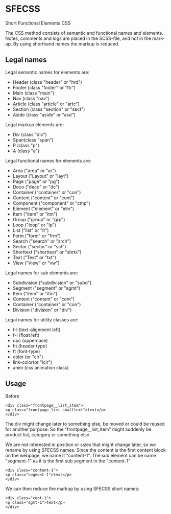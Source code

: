 # SFECSS
Short Functional Elements CSS

The CSS method consists of semantic and functional names and elements.
Notes, comments and logs are placed in the SCSS-file, and not in the mark-up.
By using shorthand names the markup is reduced.


##  Legal names

Legal semantic names for elements are:

* Header (class "header" or "hrd")
* Footer (class "footer" or "ftr")
* Main (class "main")
* Nav (class "nav")
* Article (class "article" or "artc")
* Section (class "section" or "sect")
* Aside (class "aside" or "asd")




Legal markup elements are: 

* Div (class "div")
* Span(class "span")
* P (class "p")
* A (class "a")




Legal functional names for elements are:

* Area ("area" or "ar")
* Layout ("Layout" or "layt")
* Page ("page" or "pg")
* Deco ("deco" or "dc")
* Container ("container" or "con")
* Content ("content" or "cont")
* Component ("component" or "cmp")
* Element ("element" or "elm")
* Item ("item" or "itm")
* Group ("group" or "grp")
* Loop ("loop" or "lp")
* List ("list" or "lt")
* Form ("form" or "frm")
* Search ("search" or "srch")
* Sector ("sector" or "sct")
* Shorttext ("shorttext" or "shrtx")
* Text ("Text" or "txt")
* View ("View" or "vw")




Legal names for sub elements are:

* Subdivision ("subdivision" or "subd")
* Segment ("segment" or "sgmt")
* Item ("item" or "itm")
* Content ("content" or "cont")
* Container ("container" or "con")
* Division ("division" or "div")




Legal names for utility classes are:

* t-l (text-alignment left)
* f-l (float left)
* upc (uppercase)
* ht (header type)
* ft (font-type)
* color (or "clr")
* link-color(or "lclr")
* anim (css animation class)



## Usage

Before
```
<div class="frontpage__list_item">
<p class="frontpage_list_smalltext">text</p>
</div>
```

The div might change later to something else, be moved or could be reused for another purpose.
So the "frontpage__list_item" might suddenly be product list, category or something else.

We are not interested in position or sizes that might change later, so we rename by using SFECSS names.
Since the content is the first content block on the webpage, we name it "content-1".
The sub element can be name "segment-1" as it is the first sub segment in the "content-1"

```
<div class="content-1">
<p class="segment-1">text</p>
</div>
```

We can then reduce the markup by using SFECSS short names:

```
<div class="cont-1">
<p class="sgmt-1">text</p>
</div>
```
